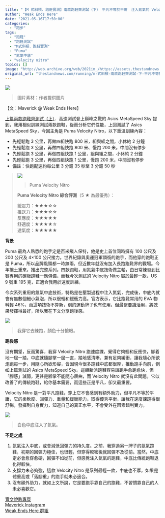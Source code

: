 ```yaml
---
title: "【M 式斜槓．跑鞋實測】兩款跑鞋齊測試（下）　平凡不等於平庸　注入氮氣的 Velocity Nitro"
author: "Weak Ends Here"
date: "2021-05-16T17:50:00"
categories:
  - "跑步"
tags:
  - "跑鞋"
  - "跑鞋測試"
  - "M式斜槓．跑鞋實測"
  - "Puma"
  - "氮氣中底"
  - "velocity nitro"
topics: []
image: "http://web.archive.org/web/2021im_/https://assets.thestandnews.com/media/photos/1_eR6sH.jpg"
original_url: "thestandnews.com/running/m-式斜槓-兩款跑鞋齊測試-下-平凡不等於平庸-注入氮氣的-velocity-nitro"
---
```

![](http://web.archive.org/web/2021im_/https://assets.thestandnews.com/media/photos/1_eR6sH.jpg)
> 圖片素材：作者提供圖片

【文：Maverick @ Weak Ends Here】

[上篇兩款跑鞋齊測試（上）](../../running/m%E5%BC%8F%E6%96%9C%E6%A7%93-%E5%85%A9%E6%AC%BE%E8%B7%91%E9%9E%8B%E9%BD%8A%E6%B8%AC%E8%A9%A6-%E4%B8%8A-%E9%AB%98%E9%80%9F%E6%B8%AC%E8%A9%A6%E7%99%BB%E4%B8%8A%E5%B7%94%E5%B3%B0%E4%B9%8B%E6%88%B0%E7%9A%84-asics-metaspeed-sky/)．高速測試登上巔峰之戰的 Asics MetaSpeed Sky 提到，我用相似訓練測試兩款跑鞋，從而分析它們性能，上回測試了 Asics MetaSpeed Sky，今回主角是 Puma Velocity Nitro，以下重溫訓練內容：

*   先輕鬆跑 3 公里，再做四組快跑 800 米，組與組之間，小休約 2 分鐘
*   先輕鬆跑 3 公里，再做四組快跑 800 米、慢跑 200 米，中間沒有停步
*   先輕鬆跑 3 公里，再做四組快跑 1 公里，組與組之間，小休約 2 分鐘
*   先輕鬆跑 3 公里，再做四組快跑 1 公里，慢跑 200 米，中間沒有停步
*   備註：快跑配速約每公里 3 分鐘 35 秒至 3 分鐘 50 秒

> ![](http://web.archive.org/web/2021im_/https://assets.thestandnews.com/media/photos/186525563_2eDb4.jpg)
> > Puma Velocity Nitro
> 
> **Puma Velocity Nitro 綜合評測**（5 ★ 為最優秀）：
> 
> 緩震力：★★★☆☆  
> 推送力：★★★☆☆  
> 反應度：★★★★★  
> 舒適度：★★★★☆  
> 透氣度：★★★★★

**背景**

Puma 最為人熟悉的跑手定是百米飛人保特，他是史上首位同時擁有 100 公尺及 200 公尺及 4×100 公尺接力，世界紀錄與奧運冠軍頭銜的跑手，而他穿的跑鞋正是 Puma，所以品牌風頭都一時無兩，但近數年就沒有加入長跑跑鞋界的戰場。今年捲土重來，推出完整系列，四款跑鞋，用氮氣中底技術做主軸，由日常練習到比賽專用的碳板跑鞋一應俱備，而我今次測試的 Velocity Nitro 屬於最輕一款，US 9 號重 195 克，正適合我用於速度訓練。

今次系列重用的氮氣中底技術，特點是在壓製過程中注入氮氣，完成後，中底內就會有無數個細小氣泡，所以很輕和緩衝力高。官方表示，它比跑鞋常用的 EVA 物料輕 46%，而這項技術不算新，別的運動牌子也有使用，但最緊要識活用，將效果發揮得最好，所以我在下文分享跑後感。

![](http://web.archive.org/web/2021im_/https://assets.thestandnews.com/media/photos/186503094_3wsQ3.jpg)
> 我穿它去練跑，顏色十分搶眼。

**跑後感**

沒有期望，反而驚喜，我穿 Velocity Nitro 跑速度課，覺得它夠輕和反應快，腳着地一屈一踏，中底就隨腳掌一屈一直，踏地感清晰，兼有足夠緩衝，讓我隨心所欲走跑每一步，用隨心所欲形容，皆因現今很多跑鞋中底都很厚，推動跑手向前，例如上篇測試的 Asics MetaSpeed Sky。這類新派跑鞋容易讓跑手愈跑愈快，但「腳感」減弱，更甚是腳掌不能隨心屈曲，而 Velocity Nitro 就沒有此問題。它似改善了的傳統跑鞋，給你基本需要，而這些正是平凡，卻又最重要。

Velocity Nitro 是一對平凡跑鞋，穿上它不會感到有額外助力，但平凡不等於平庸，它的柔軟度、回彈力、重量和緩衝能力，取得優秀平衡，讓我在速度課跑得很舒暢，發揮到自身實力，知道自己的真正水平，不會受外在因素錯判實力。

![](http://web.archive.org/web/2021im_/https://assets.thestandnews.com/media/photos/187862372_IfLfU.jpg)
> 白色中底注入了氮氣。

**不足之處**

1.  氮氣注入中底，或會減低回彈力的持久度。之前，我穿過另一牌子的氮氣跑鞋，初期的回彈力極佳，也很輕，但穿得較密後就回彈不及從前。當然，中底定必會愈穿愈硬，回彈不如從前，但感覺注入氮氣的跑鞋，中底比傳統跑鞋退化得較快。
2.  支撐力未必夠強，這款 Velocity Nitro 是系列最輕一款，中底也不厚，如果是體重高或「落腳重」的跑手就未必適合。
3.  沒有額外助力，就如上文所說，它是要跑手靠自己的跑鞋，不習慣靠自己的人未必喜歡它。

[賣文說跑專頁](http://web.archive.org/web/20211229132714/https://www.facebook.com/1841803306084163/)  
[Maverick Instagram](http://web.archive.org/web/20211229132714/https://www.instagram.com/maverick_au/)  
[Weak Ends Here 群組](http://web.archive.org/web/20211229132714/https://www.facebook.com/groups/498772610150499/)